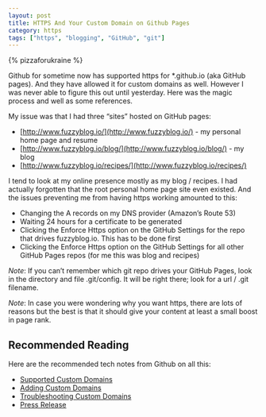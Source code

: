 ```yaml
---
layout: post
title: HTTPS And Your Custom Domain on Github Pages
category: https
tags: ["https", "blogging", "GitHub", "git"]
---
```

{% pizzaforukraine  %}

Github for sometime now has supported https for *.github.io (aka GitHub pages).  And they have allowed it for custom domains as well.  However I was never able to figure this out until yesterday.  Here was the magic process and well as some references.

My issue was that I had three “sites” hosted on GitHub pages:

* [http://www.fuzzyblog.io/](http://www.fuzzyblog.io/) - my personal home page and resume
* [http://www.fuzzyblog.io/blog/](http://www.fuzzyblog.io/blog/) - my blog
* [http://www.fuzzyblog.io/recipes/](http://www.fuzzyblog.io/recipes/)

I tend to look at my online presence mostly as my blog / recipes.  I had actually forgotten that the root personal home page site even existed.  And the issues preventing me from having https working amounted to this:

 * Changing the A records on my DNS provider (Amazon’s Route 53)
 * Waiting 24 hours for a certificate to be generated
 * Clicking the Enforce Https option on the GitHub Settings for the repo that drives fuzzyblog.io.  This has to be done first
 * Clicking the Enforce Https option on the GitHub Settings for all other GitHub Pages repos (for me this was blog and recipes)

*Note*: If you can’t remember which git repo drives your GitHub Pages, look in the directory and file .git/config. It will be right there; look for a url / .git filename.

*Note*: In case you were wondering why you want https, there are lots of reasons but the best is that it should give your content at least a small boost in page rank.

## Recommended Reading

Here are the recommended tech notes from Github on all this:

* [Supported Custom Domains](https://help.github.com/en/articles/about-supported-custom-domains)
* [Adding Custom Domains](https://help.github.com/en/articles/adding-or-removing-a-custom-domain-for-your-github-pages-site)
* [Troubleshooting Custom Domains](https://help.github.com/en/articles/troubleshooting-custom-domains#https-errors)
* [Press Release](https://github.blog/2018-05-01-github-pages-custom-domains-https/)